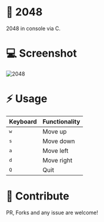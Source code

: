 # :1234: 2048

2048 in console via C.

# 💻 Screenshot

![2048](https://link.jscdn.cn/1drv/aHR0cHM6Ly8xZHJ2Lm1zL3UvcyFBdDZScWFPaURhNk5rUnZVU3JvR2FvVS01SEo0.gif)

# ⚡ Usage

|Keyboard    |Functionality|
|------------|-------------|
|<kbd>w</kbd>|Move up      |
|<kbd>s</kbd>|Move down    |
|<kbd>a</kbd>|Move left    |
|<kbd>d</kbd>|Move right   |
|<kbd>Q</kbd>|Quit         |


# 🤝 Contribute

PR, Forks and any issue are welcome!